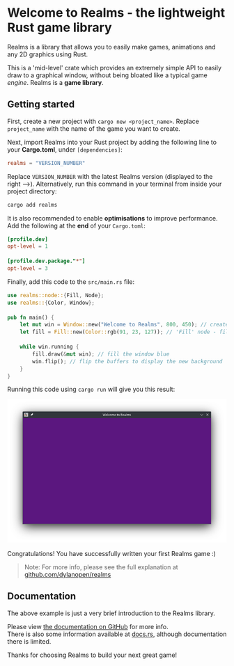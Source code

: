 # Welcome to Realms - the lightweight Rust game library

Realms is a library that allows you to easily make games,
animations and any 2D graphics using Rust.

This is a 'mid-level' crate which provides an extremely simple API to easily
draw to a graphical window, without being bloated like a typical game *engine*.
Realms is a **game library**.

## Getting started

First, create a new project with `cargo new <project_name>`.
Replace `project_name` with the name of the game you want to create.

Next, import Realms into your Rust project by adding the following line to your
**Cargo.toml**, under `[dependencies]`:

``` toml
realms = "VERSION_NUMBER"
```

Replace `VERSION_NUMBER` with the latest Realms version (displayed to the right -->).
Alternatively, run this command in your terminal from inside your project directory:

``` sh
cargo add realms
```

It is also recommended to enable **optimisations** to improve performance.
Add the following at the **end** of your `Cargo.toml`:

``` toml
[profile.dev]
opt-level = 1

[profile.dev.package."*"]
opt-level = 3
```

Finally, add this code to the `src/main.rs` file:

``` rust
use realms::node::{Fill, Node};
use realms::{Color, Window};

pub fn main() {
    let mut win = Window::new("Welcome to Realms", 800, 450); // create window frame
    let fill = Fill::new(Color::rgb(91, 23, 127)); // 'Fill' node - fill window blue

    while win.running {
        fill.draw(&mut win); // fill the window blue
        win.flip(); // flip the buffers to display the new background
    }
}
```

Running this code using `cargo run` will give you this result:

![An 800x600 window with title "Welcome to Realms" and filled with a purple background](docs/res/purple-window.png)

Congratulations! You have successfully written your first Realms game :\)

> Note: For more info, please see the full explanation at [github.com/dylanopen/realms](https://github.com/dylanopen/realms/tree/master/docs/examples/1-window.md)

## Documentation

The above example is just a very brief introduction to the Realms library.

Please view [the documentation on GitHub](https://github.com/dylanopen/realms/tree/master/docs)
for more info.  
There is also some information available at [docs.rs](https://docs.rs/realms),
although documentation there is limited.

Thanks for choosing Realms to build your next great game!
